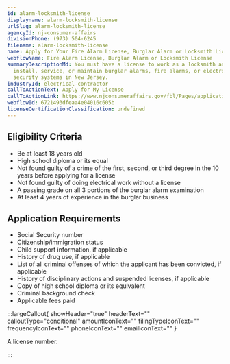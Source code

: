```yaml
---
id: alarm-locksmith-license
displayname: alarm-locksmith-license
urlSlug: alarm-locksmith-license
agencyId: nj-consumer-affairs
divisionPhone: (973) 504-6245
filename: alarm-locksmith-license
name: Apply for Your Fire Alarm License, Burglar Alarm or Locksmith License
webflowName: Fire Alarm License, Burglar Alarm or Locksmith License
summaryDescriptionMd: You must have a license to work as a locksmith and
  install, service, or maintain burglar alarms, fire alarms, or electronic
  security systems in New Jersey.
industryId: electrical-contractor
callToActionText: Apply for My License
callToActionLink: https://www.njconsumeraffairs.gov/fbl/Pages/applications.aspx
webflowId: 6721493dfeaa4e04016c605b
licenseCertificationClassification: undefined
---
```


## Eligibility Criteria

- Be at least 18 years old
- High school diploma or its equal
- Not found guilty of a crime of the first, second, or third degree in the 10 years before applying for a license
- Not found guilty of doing electrical work without a license
- A passing grade on all 3 portions of the burglar alarm examination
- At least 4 years of experience in the burglar business

## Application Requirements

- Social Security number
- Citizenship/immigration status
- Child support information, if applicable
- History of drug use, if applicable
- List of all criminal offenses of which the applicant has been convicted, if applicable
- History of disciplinary actions and suspended licenses, if applicable
- Copy of high school diploma or its equivalent
- Criminal background check
- Applicable fees paid

:::largeCallout{ showHeader="true" headerText="" calloutType="conditional" amountIconText="" filingTypeIconText="" frequencyIconText="" phoneIconText="" emailIconText="" }

A license number.

:::
